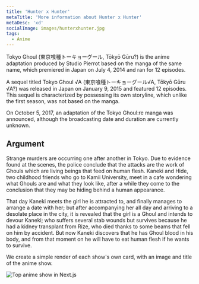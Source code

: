 ```yaml
---
title: 'Hunter x Hunter'
metaTitle: 'More information about Hunter x Hunter'
metaDesc: 'xd'
socialImage: images/hunterxhunter.jpg
tags:
  - Anime
---
```


Tokyo Ghoul (東京喰種トーキョーグール, Tōkyō Gūru?) is the anime adaptation produced by Studio Pierrot based on the manga of the same name, which premiered in Japan on July 4, 2014 and ran for 12 episodes.

A sequel titled Tokyo Ghoul √A (東京喰種トーキョーグール√A, Tōkyō Gūru √A?) was released in Japan on January 9, 2015 and featured 12 episodes. This sequel is characterized by possessing its own storyline, which unlike the first season, was not based on the manga.

On October 5, 2017, an adaptation of the Tokyo Ghoul:re manga was announced, although the broadcasting date and duration are currently unknown. 

## Argument

Strange murders are occurring one after another in Tokyo. Due to evidence found at the scenes, the police conclude that the attacks are the work of Ghouls which are living beings that feed on human flesh. Kaneki and Hide, two childhood friends who go to Kamii University, meet in a cafe wondering what Ghouls are and what they look like, after a while they come to the conclusion that they may be hiding behind a human appearance.

That day Kaneki meets the girl he is attracted to, and finally manages to arrange a date with her; but after accompanying her all day and arriving to a desolate place in the city, it is revealed that the girl is a Ghoul and intends to devour Kaneki; who suffers several stab wounds but survives because he had a kidney transplant from Rize, who died thanks to some beams that fell on him by accident. But now Kaneki discovers that he has Ghoul blood in his body, and from that moment on he will have to eat human flesh if he wants to survive. 


We create a simple render of each show's own card, with an image and title of the anime show.

![Top anime show in Next.js](https://cdn.hashnode.com/res/hashnode/image/upload/v1631712831922/I1Yb9K2DQ.png)


